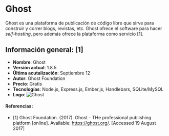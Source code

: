 # Ghost

Ghost es una plataforma de publicación de código libre que sirve para construir y correr blogs, revistas, etc. Ghost ofrece el software para hacer *self-hosting*, pero además ofrece la plataforma como servicio [1].

## Información general: [1]
- **Nombre**: Ghost
- **Versión actual**: 1.8.5
- **Última acutalización**: Septiembre 12
- **Autor**: Ghost Foundation
- **Precio**: Gratis
- **Tecnologías**: Node.js, Express.js, Ember.js, Handlebars, SQLite/MySQL
- **Logo**: ![Ghost](https://ghost.org/logo.svg)

#### Referencias:
- [1] Ghost Foundation. (2017). Ghost - THe professional publishing platform [online]. Available: https://ghost.org/. [Accessed 19 August 2017]
